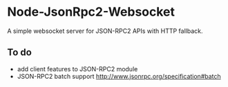 # Node-JsonRpc2-Websocket

A simple websocket server for JSON-RPC2 APIs with HTTP fallback.

## To do
- add client features to JSON-RPC2 module
- JSON-RPC2 batch support http://www.jsonrpc.org/specification#batch
